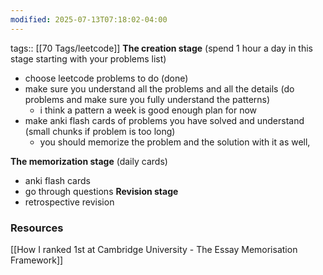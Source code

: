 ```yaml
---
modified: 2025-07-13T07:18:02-04:00
---
```

tags:: [[70 Tags/leetcode]]
**The creation stage** (spend 1 hour a day in this stage starting with your problems list)
- choose leetcode problems to do (done)
- make sure you understand all the problems and all the details (do problems and make sure you fully understand the patterns)
	- i think a pattern a week is good enough plan for now
- make anki flash cards of problems you have solved and understand (small chunks if problem is too long)
	- you should memorize the problem and the solution with it as well, 


**The memorization stage** (daily cards)
- anki flash cards 
- go through questions
**Revision stage**
- retrospective revision


### Resources
[[How I ranked 1st at Cambridge University - The Essay Memorisation Framework]]